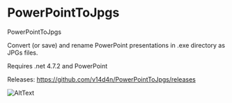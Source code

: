 # PowerPointToJpgs
PowerPointToJpgs

Convert (or save) and rename PowerPoint presentations in .exe directory as JPGs files.

Requires .net 4.7.2 and PowerPoint

Releases: https://github.com/v14d4n/PowerPointToJpgs/releases

![AltText](https://files.catbox.moe/d42u3f.gif)
